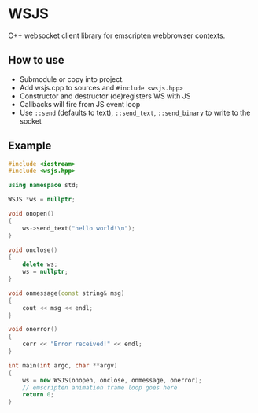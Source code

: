 # WSJS

C++ websocket client library for emscripten webbrowser contexts.

## How to use

* Submodule or copy into project.
* Add wsjs.cpp to sources and `#include <wsjs.hpp>`
* Constructor and destructor (de)registers WS with JS
* Callbacks will fire from JS event loop
* Use `::send` (defaults to text), `::send_text`, `::send_binary` to write to the socket

## Example

```c++
#include <iostream>
#include <wsjs.hpp>

using namespace std;

WSJS *ws = nullptr;

void onopen()
{
    ws->send_text("hello world!\n");
}

void onclose()
{
    delete ws;
    ws = nullptr;
}

void onmessage(const string& msg)
{
    cout << msg << endl;
}

void onerror()
{
    cerr << "Error received!" << endl;
}

int main(int argc, char **argv)
{
    ws = new WSJS(onopen, onclose, onmessage, onerror);
    // emscripten animation frame loop goes here
    return 0;
}
```
